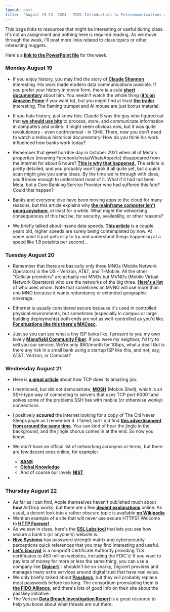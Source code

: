 ```yaml
---
layout: post
title:  "August 19-23, 2024 - FDIC Introduction to Telecommunications and Networking"
---
```


This page links to resources that might be interesting or useful during class. It's not an assignment and nothing here is required reading. As we move through the week, I'll post more links related to class topics or other interesting nuggets.

Here's a [**link to the PowerPoint file**](https://class.hillvt.com/assets/ITT-2024-03-24.pptx) for the week.

### Monday August 19

- If you enjoy history, you may find the story of [**Claude Shannon**](https://www.historyofdatascience.com/claude-shannon/) interesting. His work made modern data communications possible. If you prefer your history in movie form, there is a cute [**short documentary**](https://thebitplayer.com/) about him. You needn't watch the whole thing ([**it's on Amazon Prime**](https://www.amazon.com/Bit-Player-John-Hutton/dp/B08D2TXKSX/ref=sr_1_1?crid=3E4Z8DHU6MWW9&keywords=bit+player+movie&qid=1670604926&sprefix=bit+player+movie%2Caps%2C266&sr=8-1) if you want to), but you might find at least [**the trailer**](https://www.youtube.com/watch?v=E3OldEtfBrE) interesting. The flaming trumpet and AI mouse are just bonus material.

- If you hate history, just know this: Claude S was the guy who figured out that [**we should use bits**](https://en.wikipedia.org/wiki/A_Mathematical_Theory_of_Communication) to process, store, and communicate information in computers and online. It might seem obvious now, but it was quite revolutionary - even controversial - in 1948. There, now you don't need to watch a tedious historical documentary! How do you think his work influenced how banks work today?

- Remember that ~~great~~ horrible day in October 2021 when all of Meta's properties (meaning Facebook/Insta/WhatsApp/etc) disappeared from the internet for about 6 hours? [**This is why that happened.**](https://blog.cloudflare.com/october-2021-facebook-outage/) The article is pretty detailed, and you probably won't grok it all quite yet, but a quick scan might give you some ideas. By the time we're through with class, you'll know enough to understand most of it. What if it had not been Meta, but a Core Banking Service Provider who had suffered this fate? Could that happen?

- Banks and everyone else have been moving apps to the cloud for many reasons, but this article explains why [**the mainframe computer isn't going anywhere**](https://arstechnica.com/information-technology/2023/07/the-ibm-mainframe-how-it-runs-and-why-it-survives/), at least for a while. What might the networking consequences of this fact be, for security, availability, or other reasons?

- We briefly talked about insane data speeds. [**This article**](https://www.zmescience.com/science/scientists-set-new-world-record-for-data-transfer-at-1-8-petabits-per-second-thats-twice-the-global-internet-traffic/) is a couple years old, higher speeds are surely being contemplated by now. At some point it just gets silly to try and understand things happening at a speed like 1.8 petabits per second...

### Tuesday August 20

- Remember that there are basically only three MNOs (Mobile Network Operators) in the US - Verizon, AT&T, and T-Mobile. All the other "Cellular providers" are actually not MNOs but MVNOs (Mobile Virtual Network Operators) who use the networks of the big three. [**Here's a list**](https://en.wikipedia.org/wiki/List_of_mobile_virtual_network_operators_in_the_United_States) of who uses whom. Note that sometimes an MVNO will use more than one MNO because it wants redundancy or extended geographic coverage.

- Ethernet is usually considered secure because it's used in controlled physical environments, but sometimes (especially in campus or large building deployments) both ends are not as well-controlled as you'd like. [**For situations like this there's MACsec**](https://nilesecure.com/network-security/what-is-macsec).

- Just so you can see what a tiny ISP looks like, I present to you my own lovely [**Mansfield Community Fiber**](https://mcfibervt.com). If you were my neighbor, I'd try to sell you our service. We're only $90/month for 1Gbps, what a deal! But is there any risk in a small bank using a startup ISP like this, and not, say, AT&T, Verizon, or Comcast?

### Wednesday August 21

- Here is [**a great article**](https://sookocheff.com/post/networking/how-does-tcp-work/) about how TCP does its amazing job.

- I mentioned, but did not demonstrate, [**MOSH**](https://mosh.org/) (Mobile Shell), which is an SSH-type way of connecting to servers that uses TCP port 60001 and solves some of the problems SSH has with mobile (or otherwise wonky) connections.

- I positively **scoured** the internet looking for a copy of The Citi Never Sleeps jingle as I remember it. I failed, but I did find [**this advertisement from around the same time**](https://www.youtube.com/watch?v=Fw7OjDQyYoE). You can kind of hear the jingle in the background, and the jingle chorus comes in at the end. So now you know. 
- We don't have an offical list of networking acronyms or terms, but there are few decent ones online, for example:
    -  [**SANS**](https://www.sans.org/security-resources/glossary-of-terms/)
    -  [**Global Knowledge**](https://www.globalknowledge.com/us-en/topics/cybersecurity/glossary-of-terms/)
    -  And of course our lovely [**NIST**](https://www.nsi.org/pdf/reports/NIST%20Network%20Security%20Acronyms.pdf)
-

### Thursday August 22

- As far as I can find, Apple themselves haven't published much about **how** AirDrop works, but there are a few [**decent explanations**](https://www.lifewire.com/what-is-airdrop-how-does-it-work-1994512#:~:text=How%20Does%20AirDrop%20Work%3F,to%20have%20an%20AirDrop%20connection.) online. As usual, a decent look into a rather obscure topic is available [**on Wikipedia**](https://en.wikipedia.org/wiki/AirDrop)
- Want an example of a site that will never use secure HTTPS? Welcome to [**HTTP Forever!**](http://httpforever.com/).
- As we saw in class, here's the [**SSL Labs tool**](https://www.ssllabs.com/ssltest/) that lets you see how secure a bank's (or anyone's) website is.
- [**Hive Systems**](https://www.hivesystems.com) has password strength matrix and cybersecurity perceptions quick references that you may find interesting and useful.
- [**Let's Encrypt**](https://letsencrypt.org/) is a nonprofit Certificate Authority providing TLS certificates to 450 million websites, including the FDIC's! If you want to pay lots of money for more or less the same thing, you can use a company like [**Digicert**](https://www.digicert.com/tls-ssl/certcentral-tls-ssl-manager). I shouldn't be so snarky, Digicert provides and manages many extra services around digital trust that have real value.
- We only briefly talked about [**Passkeys**](https://fidoalliance.org/passkeys/), but they will probably replace most passwords before too long. The consortium promulating them is [**the FIDO Alliance**](https://fidoalliance.org/), and there's lots of good info on their site about the passkey initiative.
- The Verizon [**Data Breach Investigation Report**](https://www.verizon.com/business/resources/reports/dbir/) is a great resource to help you know about what threats are out there.
  
